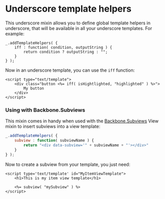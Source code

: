 
# Underscore template helpers

This underscore mixin allows you to define global template helpers in underscore, that will be available in all your underscore templates. For example:

	_.addTemplateHelpers( {
		iff : function( condition, outputString ) {
			return condition ? outputString : "";
		}
	} );

Now in an underscore template, you can use the `iff` function:

	<script type="text/template">
		<div class="button <%= iff( isHightlighted, "highlighted" ) %>">
			My button
		</div>
	</script>

### Using with Backbone.Subviews

This mixin comes in handy when used with the [Backbone.Subviews](https://github.com/dgbeck/backbone.subviews) View mixin to insert subviews into a view template:

```javascript
_.addTemplateHelpers( {
	subview : function( subviewName ) {
		return "<div data-subview='" + subviewName + "'></div>"
	}
} );
```

Now to create a subview from your template, you just need:

	<script type='text/template' id="MyItemViewTemplate">
		<h1>This is my item view template</h1>

		<%= subview( "mySubview" ) %>
	</script>